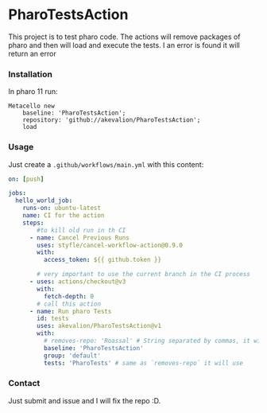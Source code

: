 # PharoTestsAction

This project is to test pharo code. The actions will remove packages of pharo and then will load and execute the tests. I an error is found it will return an error

### Installation

In pharo 11 run:

```Smalltalk
Metacello new
    baseline: 'PharoTestsAction';
    repository: 'github://akevalion/PharoTestsAction';
    load
```

### Usage

Just create a `.github/workflows/main.yml` with this content:

```yml
on: [push]

jobs:
  hello_world_job:
    runs-on: ubuntu-latest
    name: CI for the action
    steps:
        #to kill old run in th CI
      - name: Cancel Previous Runs
        uses: styfle/cancel-workflow-action@0.9.0
        with:
          access_token: ${{ github.token }}

        # very important to use the current branch in the CI process
      - uses: actions/checkout@v3
        with:
          fetch-depth: 0
        # call this action
      - name: Run pharo Tests
        id: tests
        uses: akevalion/PharoTestsAction@v1
        with:
          # removes-repo: 'Roassal' # String separated by commas, it will remove packages using: `'Roassal*' match: package name`
          baseline: 'PharoTestsAction'
          group: 'default'
          tests: 'PharoTests' # same as `removes-repo` it will use

```
### Contact

Just submit and issue and I will fix the repo :D.